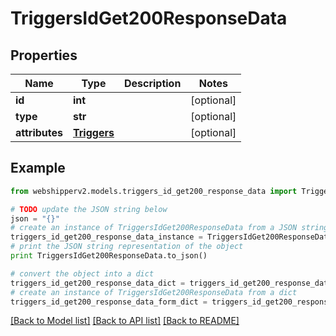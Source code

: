 # TriggersIdGet200ResponseData


## Properties
Name | Type | Description | Notes
------------ | ------------- | ------------- | -------------
**id** | **int** |  | [optional] 
**type** | **str** |  | [optional] 
**attributes** | [**Triggers**](Triggers.md) |  | [optional] 

## Example

```python
from webshipperv2.models.triggers_id_get200_response_data import TriggersIdGet200ResponseData

# TODO update the JSON string below
json = "{}"
# create an instance of TriggersIdGet200ResponseData from a JSON string
triggers_id_get200_response_data_instance = TriggersIdGet200ResponseData.from_json(json)
# print the JSON string representation of the object
print TriggersIdGet200ResponseData.to_json()

# convert the object into a dict
triggers_id_get200_response_data_dict = triggers_id_get200_response_data_instance.to_dict()
# create an instance of TriggersIdGet200ResponseData from a dict
triggers_id_get200_response_data_form_dict = triggers_id_get200_response_data.from_dict(triggers_id_get200_response_data_dict)
```
[[Back to Model list]](../README.md#documentation-for-models) [[Back to API list]](../README.md#documentation-for-api-endpoints) [[Back to README]](../README.md)


